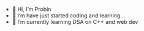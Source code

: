 - 👋 Hi, I’m Probin
- 👀 I’m have just started coding and learning...
- 🌱 I’m currently learning DSA on C++  and web dev



<!---
probin-dhakal/probin-dhakal is a ✨ special ✨ repository because its `README.md` (this file) appears on your GitHub profile.
You can click the Preview link to take a look at your changes.
--->
